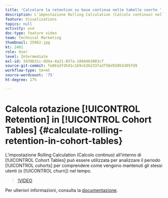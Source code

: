 ```yaml
---
title: 'Calcolare la retention su base continua nelle tabelle coorte '
description: L’impostazione Rolling Calculation (Calcolo continuo) nelle tabelle coorte può essere utilizzata per analizzare le coorti per più periodi, per comprendere in che modo gli stessi utenti vengono mantenuti (o restituiti) nel tempo.
feature: Visualizations
topics: null
activity: use
doc-type: feature video
team: Technical Marketing
thumbnail: 25962.jpg
kt: 2481
role: User
level: Intermediate
exl-id: 3439b31c-dd4a-4a21-857a-1884463003cf
source-git-commit: fe861dfd541c1b9cb3b233fa3f56d55054305fd9
workflow-type: tm+mt
source-wordcount: '75'
ht-degree: 17%

---
```


# Calcola rotazione [!UICONTROL Retention] in [!UICONTROL Cohort Tables] {#calculate-rolling-retention-in-cohort-tables}

L’impostazione Rolling Calculation (Calcolo continuo) all’interno di [!UICONTROL Cohort Tables] può essere utilizzata per analizzare il periodo [!UICONTROL cohorts] per comprendere come vengono mantenuti gli stessi utenti (o [!UICONTROL churn]) nel tempo.

>[!VIDEO](https://video.tv.adobe.com/v/25962/?quality=12)

Per ulteriori informazioni, consulta la [documentazione](https://experienceleague.adobe.com/docs/analytics/analyze/analysis-workspace/visualizations/cohort-table/cohort-analysis.html?lang=en).
